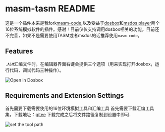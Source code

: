 # masm-tasm README

这是一个插件本来是我fork[masm-code](https://github.com/Woodykaixa/masm-code),以及受益于[dosbox](dosbox.com)和[msdos player](http://takeda-toshiya.my.coocan.jp/msdos)两个16位系统模拟软件的插件。感谢！目前仅仅支持调用dosbox相关的功能。目前还不完善，如果不是需要使用TASM或者msdos的话推荐使用`masm-code`。

## Features

`.ASM`汇编文件时，在编辑器界面右键会提供三个选项（用来实现打开dosbox，运行代码，调试代码三种操作）。

![Open in Dosbox](https://github.com/xsro/masm-tasm/blob/dev/doc/pics/opendosbox.gif)

## Requirements and Extension Settings

首先需要下载需要使用的16位环境模拟工具和汇编工具
首先需要下载汇编工具集，下载地址：[gitee](https://gitee.com/chenliucx/VSC-ASMtasks/releases)
下载完成之后将文件路径复制到设置中即可.

![set the tool path](https://github.com/xsro/masm-tasm/blob/dev/doc/pics/settools.gif)

<!-- ## Release Notes

### 1.0.0

Initial release of ...

### 1.0.1

Fixed issue #.

### 1.1.0

Added features X, Y, and Z. -->
